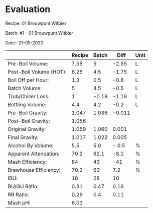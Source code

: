 # Evaluation

Recipe: 01 Brouwpunt Witbier

Batch: #1 - 01 Brouwpunt Witbier

Date:: 21-05-2020

|                         | Recipe | Batch | Diff   | Unit |
|-------------------------|--------|-------|--------|------|
| Pre-Boil Volume:        | 7.55   | 5     | -2.55  | L    |
| Post-Boil Volume (HOT): | 6.25   | 4.5   | -1.75  | L    |
| Boil Off per Hour:      | 1.3    | 0.5   | -0.8   | L    |
| Batch Volume:           | 5      | 4.5   | -0.5   | L    |
| Trub/Chiller Loss:      | 1      | -0.18 | -1.18  | L    |
| Bottling Volume:        | 4.4    | 4.2   | -0.2   | L    |
| Pre-Boil Gravity:       | 1.047  | 1.036 | -0.011 |      |
| Post-Boil Gravity:      | 1.056  |       |        |      |
| Original Gravity:       | 1.059  | 1.060 | 0.001  |      |
| Final Gravity:          | 1.017  | 1.022 | 0.005  |      |
| Alcohol By Volume:      | 5.5    | 5.0   |- 0.5   | %    |
| Apparent Attenuation:   | 70.2   | 62.1  | -8.1   | %    |
| Mash Efficiency:        | 84     | 43    | -41    | %    |
| Brewhouse Efficiency:   | 70.2   | 63    | 7.2    | %    |
| IBU:                    | 18     | 28    | 10     |      |
| BU/GU Ratio:            | 0.31   | 0.47  | 0.16   |      |
| RB Ratio:               | 0.29   | 0.4   | 0.11   |      |
| Mash pH:                | 6.03   |       |        |      |

